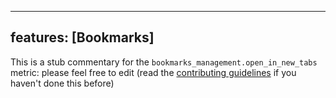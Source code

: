 
---
features: [Bookmarks]
---

This is a stub commentary for the `bookmarks_management.open_in_new_tabs` metric: please feel free to edit (read the
[contributing guidelines](https://github.com/mozilla/glean-annotations/blob/main/CONTRIBUTING.md)
if you haven't done this before)
